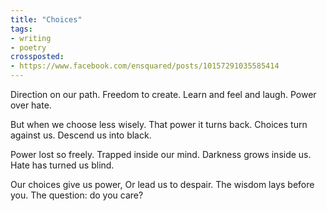 ```yaml
---
title: "Choices"
tags:
- writing
- poetry
crossposted:
- https://www.facebook.com/ensquared/posts/10157291035585414
---
```

Direction on our path.
Freedom to create.
Learn and feel and laugh.
Power over hate.

But when we choose less wisely.
That power it turns back.
Choices turn against us.
Descend us into black.

Power lost so freely.
Trapped inside our mind.
Darkness grows inside us.
Hate has turned us blind.

Our choices give us power,
Or lead us to despair.
The wisdom lays before you.
The question: do you care?
